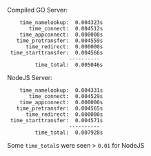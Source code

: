 Compiled GO Server:

```
    time_namelookup:  0.004323s
       time_connect:  0.004512s
    time_appconnect:  0.000000s
   time_pretransfer:  0.004559s
      time_redirect:  0.000000s
 time_starttransfer:  0.004566s
                    ----------
         time_total:  0.005046s
```


NodeJS Server:

```
    time_namelookup:  0.004331s
       time_connect:  0.004529s
    time_appconnect:  0.000000s
   time_pretransfer:  0.004565s
      time_redirect:  0.000000s
 time_starttransfer:  0.004571s
                    ----------
         time_total:  0.007928s
```

Some `time_total`s were seen > `0.01` for NodeJS
